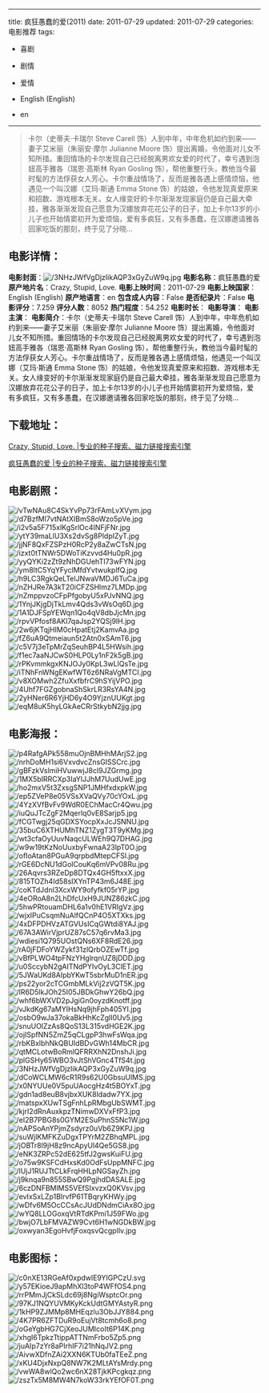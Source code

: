 
---
title: 疯狂愚蠢的爱(2011)
date: 2011-07-29
updated: 2011-07-29
categories: 电影推荐
tags:
- 喜剧
- 剧情
- 爱情

- English (English)
- en
---


> 卡尔（史蒂夫·卡瑞尔 Steve Carell 饰）人到中年，中年危机如约到来——妻子艾米丽（朱丽安·摩尔 Julianne Moore 饰）提出离婚，令他面对儿女不知所措。重回情场的卡尔发现自己已经脱离男欢女爱的时代了，幸亏遇到泡妞高手雅各（瑞恩·高斯林 Ryan Gosling 饰），帮他重整行头，教他当今最时髦的方法俘获女人芳心。卡尔重战情场了，反而是雅各遇上感情烦恼，他遇见一个叫汉娜（艾玛·斯通 Emma Stone 饰）的姑娘，令他发现真爱原来和招数、游戏根本无关。女人缘变好的卡尔渐渐发现家庭仍是自己最大牵挂，雅各渐渐发现自己愿意为汉娜放弃花花公子的日子，加上卡尔13岁的小儿子也开始情窦初开为爱烦恼，爱有多疯狂，又有多愚蠢，在汉娜邀请雅各回家吃饭的那刻，终于见了分晓…

## **电影详情**：

**电影封面**：<img src="https://image.tmdb.org/t/p/w200/3NHzJWfVgDjzIikAQP3xGyZuW9q.jpg" alt="/3NHzJWfVgDjzIikAQP3xGyZuW9q.jpg" title="/3NHzJWfVgDjzIikAQP3xGyZuW9q.jpg">
**电影名称**：疯狂愚蠢的爱
**原产地片名**：Crazy, Stupid, Love.
**电影上映时间**：2011-07-29
**电影上映国家**：English (English)
**原产地语言**：en
**包含成人内容**：False
**是否纪录片**：False
**电影评分**：7.259
**评分人数**：8052
**热门程度**：54.252
**电影时长**：
**电影导演**：
**电影主演**：
**电影简介**：卡尔（史蒂夫·卡瑞尔 Steve Carell 饰）人到中年，中年危机如约到来——妻子艾米丽（朱丽安·摩尔 Julianne Moore 饰）提出离婚，令他面对儿女不知所措。重回情场的卡尔发现自己已经脱离男欢女爱的时代了，幸亏遇到泡妞高手雅各（瑞恩·高斯林 Ryan Gosling 饰），帮他重整行头，教他当今最时髦的方法俘获女人芳心。卡尔重战情场了，反而是雅各遇上感情烦恼，他遇见一个叫汉娜（艾玛·斯通 Emma Stone 饰）的姑娘，令他发现真爱原来和招数、游戏根本无关。女人缘变好的卡尔渐渐发现家庭仍是自己最大牵挂，雅各渐渐发现自己愿意为汉娜放弃花花公子的日子，加上卡尔13岁的小儿子也开始情窦初开为爱烦恼，爱有多疯狂，又有多愚蠢，在汉娜邀请雅各回家吃饭的那刻，终于见了分晓…

## **下载地址**：
[Crazy, Stupid, Love. |专业的种子搜索、磁力链接搜索引擎](https://movie.amd794.com:2083/?search=Crazy%2C%20Stupid%2C%20Love.&ordering=&mode=match_phrase&page_size=10&page=1)

[疯狂愚蠢的爱 |专业的种子搜索、磁力链接搜索引擎](https://movie.amd794.com:2083/?search=%E7%96%AF%E7%8B%82%E6%84%9A%E8%A0%A2%E7%9A%84%E7%88%B1&ordering=&mode=match_phrase&page_size=10&page=1)
 

## **电影剧照**：
<img src="https://image.tmdb.org/t/p/original/vTwNAu8C4SkYvPp73rFAmLvXVym.jpg" alt="/vTwNAu8C4SkYvPp73rFAmLvXVym.jpg" title="/vTwNAu8C4SkYvPp73rFAmLvXVym.jpg"><img src="https://image.tmdb.org/t/p/original/d7BzfMl7vtNAtXIBmS8oWzo5pVe.jpg" alt="/d7BzfMl7vtNAtXIBmS8oWzo5pVe.jpg" title="/d7BzfMl7vtNAtXIBmS8oWzo5pVe.jpg"><img src="https://image.tmdb.org/t/p/original/i2v5a5F715xlKgSrlOc4INFjFNr.jpg" alt="/i2v5a5F715xlKgSrlOc4INFjFNr.jpg" title="/i2v5a5F715xlKgSrlOc4INFjFNr.jpg"><img src="https://image.tmdb.org/t/p/original/ytY39maLlU3Xs2dvSg8PldpIZyT.jpg" alt="/ytY39maLlU3Xs2dvSg8PldpIZyT.jpg" title="/ytY39maLlU3Xs2dvSg8PldpIZyT.jpg"><img src="https://image.tmdb.org/t/p/original/jjNF8QxFZSPzH0RcP2y8aZwCTsN.jpg" alt="/jjNF8QxFZSPzH0RcP2y8aZwCTsN.jpg" title="/jjNF8QxFZSPzH0RcP2y8aZwCTsN.jpg"><img src="https://image.tmdb.org/t/p/original/izxt0tTNWr5DWoTiKzvvd4Hu0pR.jpg" alt="/izxt0tTNWr5DWoTiKzvvd4Hu0pR.jpg" title="/izxt0tTNWr5DWoTiKzvvd4Hu0pR.jpg"><img src="https://image.tmdb.org/t/p/original/yyQYKi2zZt9zNhDGUehTI73wFYN.jpg" alt="/yyQYKi2zZt9zNhDGUehTI73wFYN.jpg" title="/yyQYKi2zZt9zNhDGUehTI73wFYN.jpg"><img src="https://image.tmdb.org/t/p/original/ym8ltC5YqYFyclMfdYvtwukplfQ.jpg" alt="/ym8ltC5YqYFyclMfdYvtwukplfQ.jpg" title="/ym8ltC5YqYFyclMfdYvtwukplfQ.jpg"><img src="https://image.tmdb.org/t/p/original/h9LC3RgkQeLTelJNwaVMDJ6TuCa.jpg" alt="/h9LC3RgkQeLTelJNwaVMDJ6TuCa.jpg" title="/h9LC3RgkQeLTelJNwaVMDJ6TuCa.jpg"><img src="https://image.tmdb.org/t/p/original/nZHJRe7A3kT20iCFZSHlmz7LMDp.jpg" alt="/nZHJRe7A3kT20iCFZSHlmz7LMDp.jpg" title="/nZHJRe7A3kT20iCFZSHlmz7LMDp.jpg"><img src="https://image.tmdb.org/t/p/original/nZmppvzoCFpPfgobyU5xPJvNNQ.jpg" alt="/nZmppvzoCFpPfgobyU5xPJvNNQ.jpg" title="/nZmppvzoCFpPfgobyU5xPJvNNQ.jpg"><img src="https://image.tmdb.org/t/p/original/1YnjJKjgDjTkLmv4Qds3vWsOq6D.jpg" alt="/1YnjJKjgDjTkLmv4Qds3vWsOq6D.jpg" title="/1YnjJKjgDjTkLmv4Qds3vWsOq6D.jpg"><img src="https://image.tmdb.org/t/p/original/1A1DJFSpYEWqn1Qo4qV8dbJjcMn.jpg" alt="/1A1DJFSpYEWqn1Qo4qV8dbJjcMn.jpg" title="/1A1DJFSpYEWqn1Qo4qV8dbJjcMn.jpg"><img src="https://image.tmdb.org/t/p/original/rpvVPfosf8AKl7qaJsp2YQSj9lH.jpg" alt="/rpvVPfosf8AKl7qaJsp2YQSj9lH.jpg" title="/rpvVPfosf8AKl7qaJsp2YQSj9lH.jpg"><img src="https://image.tmdb.org/t/p/original/2w6jKTqjHIM0cHpatEtj2KamvAa.jpg" alt="/2w6jKTqjHIM0cHpatEtj2KamvAa.jpg" title="/2w6jKTqjHIM0cHpatEtj2KamvAa.jpg"><img src="https://image.tmdb.org/t/p/original/fZ6uA9Qtmeiaun5t2Atn0xSAmT6.jpg" alt="/fZ6uA9Qtmeiaun5t2Atn0xSAmT6.jpg" title="/fZ6uA9Qtmeiaun5t2Atn0xSAmT6.jpg"><img src="https://image.tmdb.org/t/p/original/c5V7j3eTpMrZqSeuhBP4L5HWsih.jpg" alt="/c5V7j3eTpMrZqSeuhBP4L5HWsih.jpg" title="/c5V7j3eTpMrZqSeuhBP4L5HWsih.jpg"><img src="https://image.tmdb.org/t/p/original/f1ec7aaNJCwS0HLP0Ly1nF2k5gB.jpg" alt="/f1ec7aaNJCwS0HLP0Ly1nF2k5gB.jpg" title="/f1ec7aaNJCwS0HLP0Ly1nF2k5gB.jpg"><img src="https://image.tmdb.org/t/p/original/rPKvmmkgxKNJOJy0KpL3wLIQsTe.jpg" alt="/rPKvmmkgxKNJOJy0KpL3wLIQsTe.jpg" title="/rPKvmmkgxKNJOJy0KpL3wLIQsTe.jpg"><img src="https://image.tmdb.org/t/p/original/iTNhFnWNgEKwfWT6z6NRaVgMTCI.jpg" alt="/iTNhFnWNgEKwfWT6z6NRaVgMTCI.jpg" title="/iTNhFnWNgEKwfWT6z6NRaVgMTCI.jpg"><img src="https://image.tmdb.org/t/p/original/v8XOMwh2ZfuXxfbfrC9hSYijVPO.jpg" alt="/v8XOMwh2ZfuXxfbfrC9hSYijVPO.jpg" title="/v8XOMwh2ZfuXxfbfrC9hSYijVPO.jpg"><img src="https://image.tmdb.org/t/p/original/4Uhf7FGZgobnaShSkrLR3RsYA4N.jpg" alt="/4Uhf7FGZgobnaShSkrLR3RsYA4N.jpg" title="/4Uhf7FGZgobnaShSkrLR3RsYA4N.jpg"><img src="https://image.tmdb.org/t/p/original/2yHNer6R6YjHD6y4O9YjznUUKgt.jpg" alt="/2yHNer6R6YjHD6y4O9YjznUUKgt.jpg" title="/2yHNer6R6YjHD6y4O9YjznUUKgt.jpg"><img src="https://image.tmdb.org/t/p/original/eqM8uK5hyLGkAeCRrStkybN2jjg.jpg" alt="/eqM8uK5hyLGkAeCRrStkybN2jjg.jpg" title="/eqM8uK5hyLGkAeCRrStkybN2jjg.jpg">

## **电影海报**：
<img src="https://image.tmdb.org/t/p/original/p4RafgAPk558muOjnBMHhMArjS2.jpg" alt="/p4RafgAPk558muOjnBMHhMArjS2.jpg" title="/p4RafgAPk558muOjnBMHhMArjS2.jpg"><img src="https://image.tmdb.org/t/p/original/nrhDoMH1si6VxvdvcZnsGISSCrc.jpg" alt="/nrhDoMH1si6VxvdvcZnsGISSCrc.jpg" title="/nrhDoMH1si6VxvdvcZnsGISSCrc.jpg"><img src="https://image.tmdb.org/t/p/original/gBFzkVslmiHVuwwjJ8cl9JZGrmg.jpg" alt="/gBFzkVslmiHVuwwjJ8cl9JZGrmg.jpg" title="/gBFzkVslmiHVuwwjJ8cl9JZGrmg.jpg"><img src="https://image.tmdb.org/t/p/original/1MX5bIRRCXp3IaYlJJhM7UudUwE.jpg" alt="/1MX5bIRRCXp3IaYlJJhM7UudUwE.jpg" title="/1MX5bIRRCXp3IaYlJJhM7UudUwE.jpg"><img src="https://image.tmdb.org/t/p/original/ho2mxV5t3ZxsgSNP1JMHfxdxpkW.jpg" alt="/ho2mxV5t3ZxsgSNP1JMHfxdxpkW.jpg" title="/ho2mxV5t3ZxsgSNP1JMHfxdxpkW.jpg"><img src="https://image.tmdb.org/t/p/original/ep5ZVeP8e05VSsXVaQVy70cYOxL.jpg" alt="/ep5ZVeP8e05VSsXVaQVy70cYOxL.jpg" title="/ep5ZVeP8e05VSsXVaQVy70cYOxL.jpg"><img src="https://image.tmdb.org/t/p/original/4YzXVfBvFv9WdR0EChMacCr4Qwu.jpg" alt="/4YzXVfBvFv9WdR0EChMacCr4Qwu.jpg" title="/4YzXVfBvFv9WdR0EChMacCr4Qwu.jpg"><img src="https://image.tmdb.org/t/p/original/iuQuJTcZgF2Mqerlq0vE8Sarjp5.jpg" alt="/iuQuJTcZgF2Mqerlq0vE8Sarjp5.jpg" title="/iuQuJTcZgF2Mqerlq0vE8Sarjp5.jpg"><img src="https://image.tmdb.org/t/p/original/fCGTwgj25qGDXSYocpXxJcJSNNU.jpg" alt="/fCGTwgj25qGDXSYocpXxJcJSNNU.jpg" title="/fCGTwgj25qGDXSYocpXxJcJSNNU.jpg"><img src="https://image.tmdb.org/t/p/original/35buC6XTHUMhTNZ1ZygT3T9yKMg.jpg" alt="/35buC6XTHUMhTNZ1ZygT3T9yKMg.jpg" title="/35buC6XTHUMhTNZ1ZygT3T9yKMg.jpg"><img src="https://image.tmdb.org/t/p/original/wt3cfaOyUuvNaqcULWEh9Q7DHAG.jpg" alt="/wt3cfaOyUuvNaqcULWEh9Q7DHAG.jpg" title="/wt3cfaOyUuvNaqcULWEh9Q7DHAG.jpg"><img src="https://image.tmdb.org/t/p/original/w9w19tKzNoUuxbyFwnaA23lpT0O.jpg" alt="/w9w19tKzNoUuxbyFwnaA23lpT0O.jpg" title="/w9w19tKzNoUuxbyFwnaA23lpT0O.jpg"><img src="https://image.tmdb.org/t/p/original/ofIoAtan8PGuA9qrpbdMtepCFSl.jpg" alt="/ofIoAtan8PGuA9qrpbdMtepCFSl.jpg" title="/ofIoAtan8PGuA9qrpbdMtepCFSl.jpg"><img src="https://image.tmdb.org/t/p/original/rGE6DcNU1dGolCouKq6mVPv08Ru.jpg" alt="/rGE6DcNU1dGolCouKq6mVPv08Ru.jpg" title="/rGE6DcNU1dGolCouKq6mVPv08Ru.jpg"><img src="https://image.tmdb.org/t/p/original/26Aqvrs3RZeDp8DTQx4GH5ftxxX.jpg" alt="/26Aqvrs3RZeDp8DTQx4GH5ftxxX.jpg" title="/26Aqvrs3RZeDp8DTQx4GH5ftxxX.jpg"><img src="https://image.tmdb.org/t/p/original/815TOZh4Id58sIXYnTP43m6J48E.jpg" alt="/815TOZh4Id58sIXYnTP43m6J48E.jpg" title="/815TOZh4Id58sIXYnTP43m6J48E.jpg"><img src="https://image.tmdb.org/t/p/original/coKTdJdnl3XcxWY9ofyfkf05rYP.jpg" alt="/coKTdJdnl3XcxWY9ofyfkf05rYP.jpg" title="/coKTdJdnl3XcxWY9ofyfkf05rYP.jpg"><img src="https://image.tmdb.org/t/p/original/4eORoA8n2LhDfcUxH9JUNZ86zkC.jpg" alt="/4eORoA8n2LhDfcUxH9JUNZ86zkC.jpg" title="/4eORoA8n2LhDfcUxH9JUNZ86zkC.jpg"><img src="https://image.tmdb.org/t/p/original/5hwPRtouamDHL6a1v0hE1VRIgVz.jpg" alt="/5hwPRtouamDHL6a1v0hE1VRIgVz.jpg" title="/5hwPRtouamDHL6a1v0hE1VRIgVz.jpg"><img src="https://image.tmdb.org/t/p/original/wjxIPuCsqmNuAlfQCnP4O5XTXks.jpg" alt="/wjxIPuCsqmNuAlfQCnP4O5XTXks.jpg" title="/wjxIPuCsqmNuAlfQCnP4O5XTXks.jpg"><img src="https://image.tmdb.org/t/p/original/4xDFPDHVzATGVUsICqGWtdi8YAJ.jpg" alt="/4xDFPDHVzATGVUsICqGWtdi8YAJ.jpg" title="/4xDFPDHVzATGVUsICqGWtdi8YAJ.jpg"><img src="https://image.tmdb.org/t/p/original/67A3AWirVjprUZ87sC57q6rvMa3.jpg" alt="/67A3AWirVjprUZ87sC57q6rvMa3.jpg" title="/67A3AWirVjprUZ87sC57q6rvMa3.jpg"><img src="https://image.tmdb.org/t/p/original/wdiesi1Q795UOstQNs6XF8RdE26.jpg" alt="/wdiesi1Q795UOstQNs6XF8RdE26.jpg" title="/wdiesi1Q795UOstQNs6XF8RdE26.jpg"><img src="https://image.tmdb.org/t/p/original/rA0jFDFoYWZykf31zlQrbOZEwTf.jpg" alt="/rA0jFDFoYWZykf31zlQrbOZEwTf.jpg" title="/rA0jFDFoYWZykf31zlQrbOZEwTf.jpg"><img src="https://image.tmdb.org/t/p/original/vBfPLWO4tpFNzYHglrqnUZ8jDDD.jpg" alt="/vBfPLWO4tpFNzYHglrqnUZ8jDDD.jpg" title="/vBfPLWO4tpFNzYHglrqnUZ8jDDD.jpg"><img src="https://image.tmdb.org/t/p/original/u0SccybN2gAITNdPYIvOyL3ClET.jpg" alt="/u0SccybN2gAITNdPYIvOyL3ClET.jpg" title="/u0SccybN2gAITNdPYIvOyL3ClET.jpg"><img src="https://image.tmdb.org/t/p/original/5JWaUKd8AIpbYKwT5sbrMuD1nER.jpg" alt="/5JWaUKd8AIpbYKwT5sbrMuD1nER.jpg" title="/5JWaUKd8AIpbYKwT5sbrMuD1nER.jpg"><img src="https://image.tmdb.org/t/p/original/ps22yor2cTCGmbMLkVij2zVQT5K.jpg" alt="/ps22yor2cTCGmbMLkVij2zVQT5K.jpg" title="/ps22yor2cTCGmbMLkVij2zVQT5K.jpg"><img src="https://image.tmdb.org/t/p/original/lR6D5lkJOh25I05JBDkGhwY26bQ.jpg" alt="/lR6D5lkJOh25I05JBDkGhwY26bQ.jpg" title="/lR6D5lkJOh25I05JBDkGhwY26bQ.jpg"><img src="https://image.tmdb.org/t/p/original/whf6bWXVD2pJgiGn0oyzdKnotff.jpg" alt="/whf6bWXVD2pJgiGn0oyzdKnotff.jpg" title="/whf6bWXVD2pJgiGn0oyzdKnotff.jpg"><img src="https://image.tmdb.org/t/p/original/vJkdKg67aMYIHsNq9jhFph405YI.jpg" alt="/vJkdKg67aMYIHsNq9jhFph405YI.jpg" title="/vJkdKg67aMYIHsNq9jhFph405YI.jpg"><img src="https://image.tmdb.org/t/p/original/osbO9wJa37okaBkHhKcZglI0Uv5.jpg" alt="/osbO9wJa37okaBkHhKcZglI0Uv5.jpg" title="/osbO9wJa37okaBkHhKcZglI0Uv5.jpg"><img src="https://image.tmdb.org/t/p/original/snuUOlZzAs8QoS13L315vdHGE2K.jpg" alt="/snuUOlZzAs8QoS13L315vdHGE2K.jpg" title="/snuUOlZzAs8QoS13L315vdHGE2K.jpg"><img src="https://image.tmdb.org/t/p/original/ojISpfNN5ZmZ5qCLgpP3hwFsWqa.jpg" alt="/ojISpfNN5ZmZ5qCLgpP3hwFsWqa.jpg" title="/ojISpfNN5ZmZ5qCLgpP3hwFsWqa.jpg"><img src="https://image.tmdb.org/t/p/original/rbKBxlbhNkQBUIdBDvGWh14MbCR.jpg" alt="/rbKBxlbhNkQBUIdBDvGWh14MbCR.jpg" title="/rbKBxlbhNkQBUIdBDvGWh14MbCR.jpg"><img src="https://image.tmdb.org/t/p/original/qtMCLotwBoRmlQFRRXhN2DnshJi.jpg" alt="/qtMCLotwBoRmlQFRRXhN2DnshJi.jpg" title="/qtMCLotwBoRmlQFRRXhN2DnshJi.jpg"><img src="https://image.tmdb.org/t/p/original/plGSHy65WBO3vJtShVGnc4TfS4t.jpg" alt="/plGSHy65WBO3vJtShVGnc4TfS4t.jpg" title="/plGSHy65WBO3vJtShVGnc4TfS4t.jpg"><img src="https://image.tmdb.org/t/p/original/3NHzJWfVgDjzIikAQP3xGyZuW9q.jpg" alt="/3NHzJWfVgDjzIikAQP3xGyZuW9q.jpg" title="/3NHzJWfVgDjzIikAQP3xGyZuW9q.jpg"><img src="https://image.tmdb.org/t/p/original/dCoWCLMW6cR1R9s62U0GbsuUlMS.jpg" alt="/dCoWCLMW6cR1R9s62U0GbsuUlMS.jpg" title="/dCoWCLMW6cR1R9s62U0GbsuUlMS.jpg"><img src="https://image.tmdb.org/t/p/original/x0NYUUe0V5puUAocgHz4t5BOYxT.jpg" alt="/x0NYUUe0V5puUAocgHz4t5BOYxT.jpg" title="/x0NYUUe0V5puUAocgHz4t5BOYxT.jpg"><img src="https://image.tmdb.org/t/p/original/gdn1ad8euB8vjbxXUK8ldadw7YX.jpg" alt="/gdn1ad8euB8vjbxXUK8ldadw7YX.jpg" title="/gdn1ad8euB8vjbxXUK8ldadw7YX.jpg"><img src="https://image.tmdb.org/t/p/original/matspxXUwTSgFnhLpRMbgUbSWMT.jpg" alt="/matspxXUwTSgFnhLpRMbgUbSWMT.jpg" title="/matspxXUwTSgFnhLpRMbgUbSWMT.jpg"><img src="https://image.tmdb.org/t/p/original/kjrI2dRnAuxkpzTNimwDXVxFfP3.jpg" alt="/kjrI2dRnAuxkpzTNimwDXVxFfP3.jpg" title="/kjrI2dRnAuxkpzTNimwDXVxFfP3.jpg"><img src="https://image.tmdb.org/t/p/original/eI2B7PBG8s0GYM2ESuPhnS5Nc1W.jpg" alt="/eI2B7PBG8s0GYM2ESuPhnS5Nc1W.jpg" title="/eI2B7PBG8s0GYM2ESuPhnS5Nc1W.jpg"><img src="https://image.tmdb.org/t/p/original/nAPSoAnYPjmZsdyrz0uVb6Z9KPJ.jpg" alt="/nAPSoAnYPjmZsdyrz0uVb6Z9KPJ.jpg" title="/nAPSoAnYPjmZsdyrz0uVb6Z9KPJ.jpg"><img src="https://image.tmdb.org/t/p/original/suWjlKMFKZuDgxTPYrM2ZBhqMPL.jpg" alt="/suWjlKMFKZuDgxTPYrM2ZBhqMPL.jpg" title="/suWjlKMFKZuDgxTPYrM2ZBhqMPL.jpg"><img src="https://image.tmdb.org/t/p/original/jOBTr8l9jH8z9ncApyUl4Qe5GS8.jpg" alt="/jOBTr8l9jH8z9ncApyUl4Qe5GS8.jpg" title="/jOBTr8l9jH8z9ncApyUl4Qe5GS8.jpg"><img src="https://image.tmdb.org/t/p/original/eNK3ZRPc52dE625tfJ2gwsKuiFU.jpg" alt="/eNK3ZRPc52dE625tfJ2gwsKuiFU.jpg" title="/eNK3ZRPc52dE625tfJ2gwsKuiFU.jpg"><img src="https://image.tmdb.org/t/p/original/o75w9KSFCdHxsKd0OdFsUppMNFC.jpg" alt="/o75w9KSFCdHxsKd0OdFsUppMNFC.jpg" title="/o75w9KSFCdHxsKd0OdFsUppMNFC.jpg"><img src="https://image.tmdb.org/t/p/original/lUjJ1RUJTtCLkFrqHHLpNGSayZh.jpg" alt="/lUjJ1RUJTtCLkFrqHHLpNGSayZh.jpg" title="/lUjJ1RUJTtCLkFrqHHLpNGSayZh.jpg"><img src="https://image.tmdb.org/t/p/original/j9knqa9n855SBwQ9PgjhdDASALE.jpg" alt="/j9knqa9n855SBwQ9PgjhdDASALE.jpg" title="/j9knqa9n855SBwQ9PgjhdDASALE.jpg"><img src="https://image.tmdb.org/t/p/original/6czDNFBMlMS5VEfSIxvzxQ0KVsv.jpg" alt="/6czDNFBMlMS5VEfSIxvzxQ0KVsv.jpg" title="/6czDNFBMlMS5VEfSIxvzxQ0KVsv.jpg"><img src="https://image.tmdb.org/t/p/original/evIxSxLZp1BlrvfP61TBqryKHWy.jpg" alt="/evIxSxLZp1BlrvfP61TBqryKHWy.jpg" title="/evIxSxLZp1BlrvfP61TBqryKHWy.jpg"><img src="https://image.tmdb.org/t/p/original/wDfv6M5OcCCsAcJUdDNdmCiAx8O.jpg" alt="/wDfv6M5OcCCsAcJUdDNdmCiAx8O.jpg" title="/wDfv6M5OcCCsAcJUdDNdmCiAx8O.jpg"><img src="https://image.tmdb.org/t/p/original/wYQ8LLOGoxqVtRTdKPmi1J59FWo.jpg" alt="/wYQ8LLOGoxqVtRTdKPmi1J59FWo.jpg" title="/wYQ8LLOGoxqVtRTdKPmi1J59FWo.jpg"><img src="https://image.tmdb.org/t/p/original/bwjO7LbFMVAZW9Cvt6H1wNGDkBW.jpg" alt="/bwjO7LbFMVAZW9Cvt6H1wNGDkBW.jpg" title="/bwjO7LbFMVAZW9Cvt6H1wNGDkBW.jpg"><img src="https://image.tmdb.org/t/p/original/oxwyan3EgoHvfjFoxqsvQcgpIlv.jpg" alt="/oxwyan3EgoHvfjFoxqsvQcgpIlv.jpg" title="/oxwyan3EgoHvfjFoxqsvQcgpIlv.jpg">

## **电影图标**：
<img src="https://image.tmdb.org/t/p/original/c0nXE13RGeAf0xpdwlE9YIGPCzU.svg" alt="/c0nXE13RGeAf0xpdwlE9YIGPCzU.svg" title="/c0nXE13RGeAf0xpdwlE9YIGPCzU.svg"><img src="https://image.tmdb.org/t/p/original/y57EKioeJ9apMhXl3toP4WFfOS4.png" alt="/y57EKioeJ9apMhXl3toP4WFfOS4.png" title="/y57EKioeJ9apMhXl3toP4WFfOS4.png"><img src="https://image.tmdb.org/t/p/original/rrPMmJjCkSLdc69j8NgiWsptcOr.png" alt="/rrPMmJjCkSLdc69j8NgiWsptcOr.png" title="/rrPMmJjCkSLdc69j8NgiWsptcOr.png"><img src="https://image.tmdb.org/t/p/original/97KJ1NQYUVMKyKckUdtGMYAstyR.png" alt="/97KJ1NQYUVMKyKckUdtGMYAstyR.png" title="/97KJ1NQYUVMKyKckUdtGMYAstyR.png"><img src="https://image.tmdb.org/t/p/original/1kHP9ZJMMp8MHEqzlu3ObJJY884.png" alt="/1kHP9ZJMMp8MHEqzlu3ObJJY884.png" title="/1kHP9ZJMMp8MHEqzlu3ObJJY884.png"><img src="https://image.tmdb.org/t/p/original/4K7PR6ZFTDuR9oEujVt8tcmh6o8.png" alt="/4K7PR6ZFTDuR9oEujVt8tcmh6o8.png" title="/4K7PR6ZFTDuR9oEujVt8tcmh6o8.png"><img src="https://image.tmdb.org/t/p/original/oGeYgbHG7CjXeoJUMIcoIt6P14K.png" alt="/oGeYgbHG7CjXeoJUMIcoIt6P14K.png" title="/oGeYgbHG7CjXeoJUMIcoIt6P14K.png"><img src="https://image.tmdb.org/t/p/original/xhgI6TpkzTtippATTNmFrbo5Zp5.png" alt="/xhgI6TpkzTtippATTNmFrbo5Zp5.png" title="/xhgI6TpkzTtippATTNmFrbo5Zp5.png"><img src="https://image.tmdb.org/t/p/original/juAIp7zYr8aPIrhIF7i21hNqJV2.png" alt="/juAIp7zYr8aPIrhIF7i21hNqJV2.png" title="/juAIp7zYr8aPIrhIF7i21hNqJV2.png"><img src="https://image.tmdb.org/t/p/original/AivwXDfnZAi2XXN6KTUb0faTEeZ.png" alt="/AivwXDfnZAi2XXN6KTUb0faTEeZ.png" title="/AivwXDfnZAi2XXN6KTUb0faTEeZ.png"><img src="https://image.tmdb.org/t/p/original/xKU4DjxNxpQ8NW7K2MLtAYsMrdy.png" alt="/xKU4DjxNxpQ8NW7K2MLtAYsMrdy.png" title="/xKU4DjxNxpQ8NW7K2MLtAYsMrdy.png"><img src="https://image.tmdb.org/t/p/original/vwWA8wlQo2wc6nX28TjkKPcgkqz.png" alt="/vwWA8wlQo2wc6nX28TjkKPcgkqz.png" title="/vwWA8wlQo2wc6nX28TjkKPcgkqz.png"><img src="https://image.tmdb.org/t/p/original/zszTx5M8MW4N7koW33rkYEfOF0T.png" alt="/zszTx5M8MW4N7koW33rkYEfOF0T.png" title="/zszTx5M8MW4N7koW33rkYEfOF0T.png">
